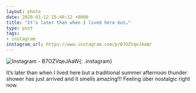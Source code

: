 ```yaml
---
layout: photo
date: 2020-01-12 15:40:12 +0000
title: "It’s later than when I lived here but…"
type: post
tags:
- instagram
instagram_url: https://www.instagram.com/p/B7OZVqeJAaW/
---
```


![Instagram - B7OZVqeJAaW](https://colinseymour.co.uk/img/B7OZVqeJAaW.jpg){: .instagram}

It’s later than when I lived here but a traditional summer afternoon thunder shower has just arrived and it smells amazing!!! Feeling über nostalgic right now.
